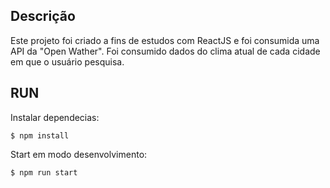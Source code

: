 ## Descrição
Este projeto foi criado a fins de estudos com ReactJS e foi consumida uma API da "Open Wather". Foi consumido dados do clima atual de cada cidade em que o usuário pesquisa.

## RUN
Instalar dependecias:
```
$ npm install
```

Start em modo desenvolvimento:
```
$ npm run start
```
